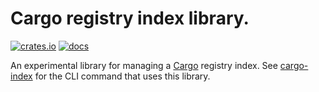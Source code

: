 # Cargo registry index library.

[![crates.io](https://img.shields.io/crates/v/reg-index.svg)](https://crates.io/crates/reg-index)
[![docs](https://docs.rs/reg-index/badge.svg)](https://docs.rs/reg-index)

An experimental library for managing a [Cargo] registry index. See
[cargo-index] for the CLI command that uses this library.

[Cargo]: https://doc.rust-lang.org/cargo/
[cargo-index]: https://github.com/ehuss/cargo-index/
